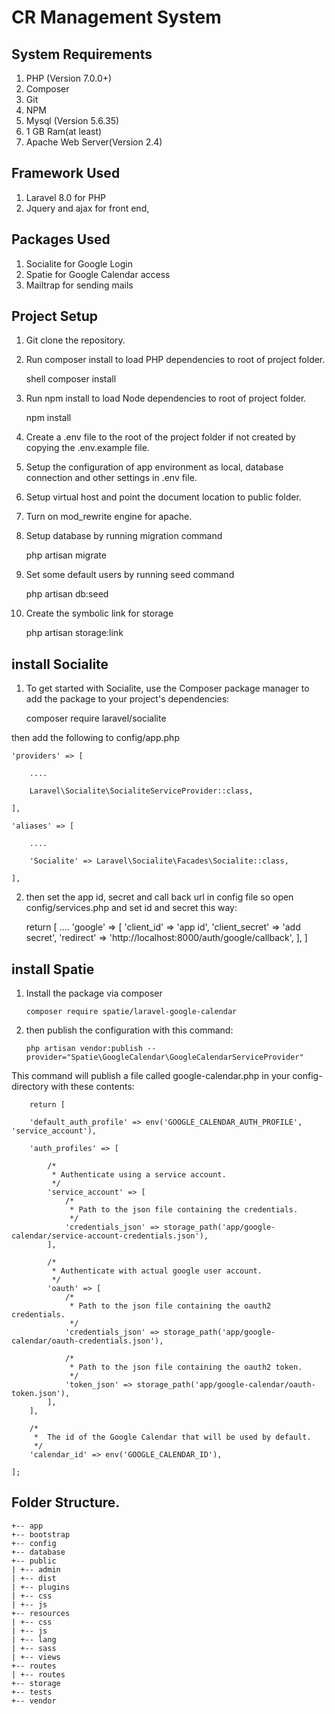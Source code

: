 # CR Management System

## System Requirements

1. PHP (Version 7.0.0+)
2. Composer
3. Git
4. NPM
5. Mysql (Version 5.6.35)
6. 1 GB Ram(at least)
7. Apache Web Server(Version 2.4)

## Framework Used

1. Laravel 8.0 for PHP
2. Jquery and ajax for front end,

## Packages Used

1. Socialite for Google Login
2. Spatie for Google Calendar access
3. Mailtrap for sending mails

## Project Setup

1. Git clone the repository.
2. Run composer install to load PHP dependencies to root of project folder.

    shell
    composer install

3. Run npm install to load Node dependencies to root of project folder.

    npm install

4. Create a .env file to the root of the project folder if not created by copying the .env.example file.

5. Setup the configuration of app environment as local, database connection and other settings in .env file.
6. Setup virtual host and point the document location to public folder.
7. Turn on mod_rewrite engine for apache.
8. Setup database by running migration command

    php artisan migrate 

9. Set some default users by running seed command

    php artisan db:seed

10. Create the symbolic link for storage

    php artisan storage:link

## install Socialite

1. To get started with Socialite, use the Composer package manager to add the package to your project's dependencies:

    composer require laravel/socialite

then add the following to config/app.php

    'providers' => [

        ....

        Laravel\Socialite\SocialiteServiceProvider::class,

    ],

    'aliases' => [

        ....

        'Socialite' => Laravel\Socialite\Facades\Socialite::class,

    ],

2. then set the app id, secret and call back url in config file so open config/services.php and set id and secret this way:

   return [
        ....
        'google' => [
        'client_id' => 'app id',
        'client_secret' => 'add secret',
        'redirect' => 'http://localhost:8000/auth/google/callback',
        ],
   ]

## install Spatie

1.  Install the package via composer

        composer require spatie/laravel-google-calendar

2.  then publish the configuration with this command:
    
        php artisan vendor:publish --provider="Spatie\GoogleCalendar\GoogleCalendarServiceProvider"

This command will publish a file called google-calendar.php in your config-directory with these contents:

        return [

        'default_auth_profile' => env('GOOGLE_CALENDAR_AUTH_PROFILE', 'service_account'),

        'auth_profiles' => [

            /*
             * Authenticate using a service account.
             */
            'service_account' => [
                /*
                 * Path to the json file containing the credentials.
                 */
                'credentials_json' => storage_path('app/google-calendar/service-account-credentials.json'),
            ],

            /*
             * Authenticate with actual google user account.
             */
            'oauth' => [
                /*
                 * Path to the json file containing the oauth2 credentials.
                 */
                'credentials_json' => storage_path('app/google-calendar/oauth-credentials.json'),

                /*
                 * Path to the json file containing the oauth2 token.
                 */
                'token_json' => storage_path('app/google-calendar/oauth-token.json'),
            ],
        ],

        /*
         *  The id of the Google Calendar that will be used by default.
         */
        'calendar_id' => env('GOOGLE_CALENDAR_ID'),

    ];

## Folder Structure.

    +-- app
    +-- bootstrap
    +-- config
    +-- database
    +-- public
    | +-- admin
    | +-- dist
    | +-- plugins
    | +-- css
    | +-- js
    +-- resources
    | +-- css
    | +-- js
    | +-- lang
    | +-- sass
    | +-- views
    +-- routes
    | +-- routes
    +-- storage
    +-- tests
    +-- vendor

